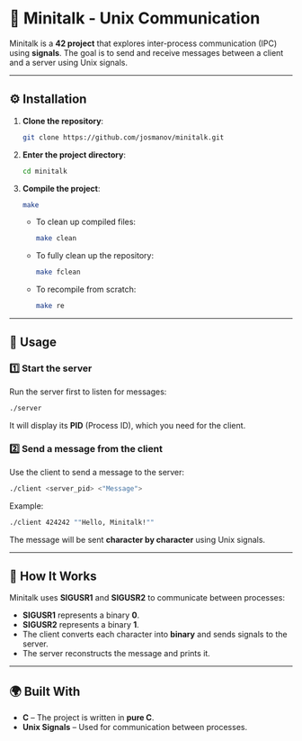 # 📡 Minitalk - Unix Communication

Minitalk is a **42 project** that explores inter-process communication (IPC) using **signals**. The goal is to send and receive messages between a client and a server using Unix signals.

---

## ⚙️ Installation

1. **Clone the repository**:

   ```bash
   git clone https://github.com/josmanov/minitalk.git
   ```

2. **Enter the project directory**:

   ```bash
   cd minitalk
   ```

3. **Compile the project**:

   ```bash
   make
   ```

   - To clean up compiled files:
     ```bash
     make clean
     ```
   - To fully clean up the repository:
     ```bash
     make fclean
     ```
   - To recompile from scratch:
     ```bash
     make re
     ```

---

## 🚀 Usage

### **1️⃣ Start the server**

Run the server first to listen for messages:

```bash
./server
```

It will display its **PID** (Process ID), which you need for the client.

### **2️⃣ Send a message from the client**

Use the client to send a message to the server:

```bash
./client <server_pid> <"Message">
```

Example:

```bash
./client 424242 ""Hello, Minitalk!""
```

The message will be sent **character by character** using Unix signals.

---

## 📡 How It Works

Minitalk uses **SIGUSR1** and **SIGUSR2** to communicate between processes:

- **SIGUSR1** represents a binary **0**.
- **SIGUSR2** represents a binary **1**.
- The client converts each character into **binary** and sends signals to the server.
- The server reconstructs the message and prints it.

---

## 🌍 Built With

- **C** – The project is written in **pure C**.
- **Unix Signals** – Used for communication between processes.
